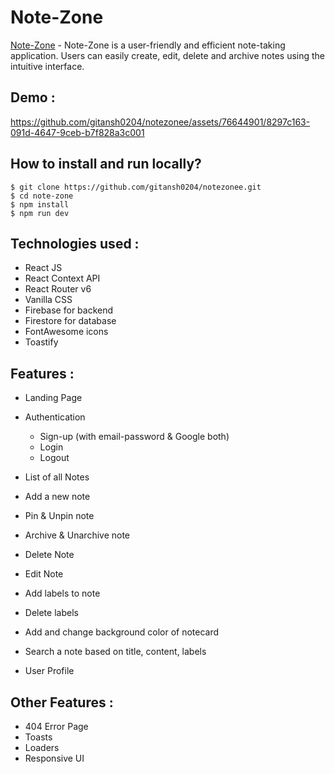 # Note-Zone
[Note-Zone](https://note-zone.netlify.app/) - Note-Zone is a user-friendly and efficient note-taking application. Users can easily create, edit, delete and archive notes using the intuitive interface.

## **Demo :**
https://github.com/gitansh0204/notezonee/assets/76644901/8297c163-091d-4647-9ceb-b7f828a3c001

## How to install and run locally?

```
$ git clone https://github.com/gitansh0204/notezonee.git
$ cd note-zone
$ npm install
$ npm run dev
```

## **Technologies used :**

- React JS
- React Context API 
- React Router v6
- Vanilla CSS
- Firebase for backend
- Firestore for database
- FontAwesome icons
- Toastify


## **Features :**

- Landing Page
- Authentication
  - Sign-up (with email-password & Google both)
  - Login
  - Logout

- List of all Notes 
- Add a new note
- Pin & Unpin note
- Archive & Unarchive note
- Delete Note
- Edit Note
- Add labels to note
- Delete labels
- Add and change background color of notecard
- Search a note based on title, content, labels
- User Profile

## **Other Features :**

- 404 Error Page
- Toasts
- Loaders
- Responsive UI
